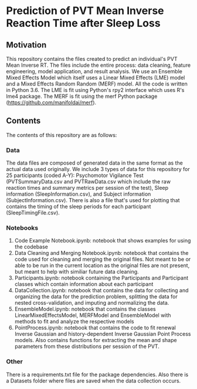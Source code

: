 # Prediction of PVT Mean Inverse Reaction Time after Sleep Loss## MotivationThis repository contains the files created to predict an individual's PVT Mean Inverse RT. The files include the entire process: data cleaning, feature engineering, model application,and result analysis.We use an Ensemble Mixed Effects Model which itself uses a Linear Mixed Effects (LME) model and a Mixed Effects Random Random (MERF) model. All the code is written in Python 3.6. The LME is fit using Python's rpy2 interface which uses R's lme4 package. The MERF is fit using the merf Python package (https://github.com/manifoldai/merf).## ContentsThe contents of this repository are as follows: ### DataThe data files are composed of generated data in the same format as the actual data used originally. We include 3 types of data for this repository for 25 participants (coded A-Y): Psychomotor Vigilance Test (PVTSummaryData.csv and PVTRawData.csv which include the raw reaction times and summary metrics per session of the test), Sleep information (SleepInformation.csv), and Subject information (SubjectInformation.csv). There is also a file that's used for plotting that contains the timing of the sleep periods for each participant (SleepTimingFile.csv).### Notebooks1. Code Example Notebook.ipynb: notebook that shows examples for using the codebase2. Data Cleaning and Merging Notebook.ipynb: notebook that contains the code used for cleaning and merging the original files. Not meant to be or able to be run in the current location as the original files are not present, but meant to help with similiar future data cleaning.3. Participants.ipynb: notebook containing the Participants and Participant classes which contain information about each participant4. DataCollection.ipynb: notebook that contains the data for collecting and organizing the data for the prediction problem, splitting the data for nested cross-validation, and imputing and normalizing the data.5. EnsembleModel.ipynb: notebook that contains the classes LinearMixedEffectsModel, MERFModel and EnsembleModel with methods to fit and analyze the respective models6. PointProcess.ipynb: notebook that contains the code to fit renewal Inverse Gaussian and history-dependent Inverse Gaussian Point Process models. Also contains functions for extracting the mean and shape parameters from these distributions per session of the PVT.### OtherThere is a requirements.txt file for the package dependencies. Also there is a Datasets folder where files are saved when the data collection occurs.
